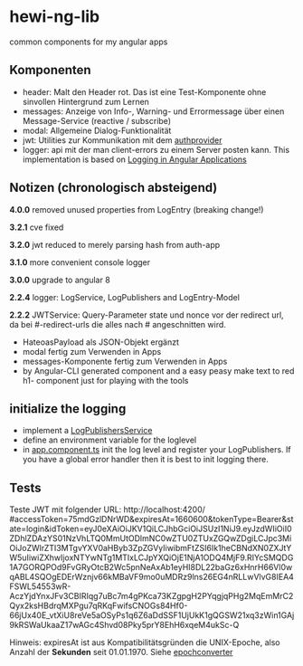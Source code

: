 # hewi-ng-lib

common components for my angular apps

## Komponenten

* header: Malt den Header rot. Das ist eine Test-Komponente ohne sinvollen Hintergrund zum Lernen
* messages: Anzeige von Info-, Warning- und Errormessage über einen Message-Service (reactive / subscribe)
* modal: Allgemeine Dialog-Funktionalität
* jwt: Utilities zur Kommunikation mit dem [authprovider](https://github.com/heike2718/auth-app)
* logger: api mit der man client-errors zu einem Server posten kann. This implementation is based on [Logging in Angular Applications](https://www.codemag.com/Article/1711021/Logging-in-Angular-Applications)




## Notizen (chronologisch absteigend)

__4.0.0__ removed unused properties from LogEntry (breaking change!)

__3.2.1__ cve fixed

__3.2.0__ jwt reduced to merely parsing hash from auth-app

__3.1.0__ more convenient console logger

__3.0.0__ upgrade to angular 8

__2.2.4__ logger: LogService, LogPublishers and LogEntry-Model

__2.2.2__ JWTService: Query-Parameter state und nonce vor der redirect url, da bei #-redirect-urls die alles nach # angeschnitten wird.

* HateoasPayload als JSON-Objekt ergänzt
* modal fertig zum Verwenden in Apps
* messages-Komponente fertig zum Verwenden in Apps
* by Angular-CLI generated component and a easy peasy make text to red h1- component just for playing with the tools


## initialize the logging

* implement a [LogPublishersService]( ./projects/hewi-ng-tester/src/app/services/log-publishers.service.ts )
* define an environment variable for the loglevel
* in [app.component.ts](./projects/hewi-ng-tester/src/app/app.component.ts) init the log level and register your LogPublishers. If you have a global error handler then it is best to init logging there.


## Tests

Teste JWT mit folgender URL:
	http://localhost:4200/	#accessToken=75mdGzlDNrWD&expiresAt=1660600&tokenType=Bearer&state=login&idToken=eyJ0eXAiOiJKV1QiLCJhbGciOiJSUzI1NiJ9.eyJzdWIiOiI0ZDhlZDAzYS01NzVhLTQ0MmUtODlmNC0wZTU0ZTUxZGQwZDgiLCJpc3MiOiJoZWlrZTI3MTgvYXV0aHByb3ZpZGVyIiwibmFtZSI6Ik1heCBNdXN0ZXJtYW5uIiwiZXhwIjoxNTYwNTg1MTIxLCJpYXQiOjE1NjA1ODQ4MjF9.RIYcSMQDG1A7GORQPOd9FvGRyOtcB2Wc5pnNeAxAb1eyHI8DL22baGz6xHnrH66Vl0wqABL4SQOgEDErWznjv66kMBaVF9mo0uMDRz9lns26EG4nRLLwVlvG8IEA4FSWL54553wR-AczYjdYnxJFv3CBIRIqg7uBc7m4gPKca73KZgpgH2PYqgjqPHg2MqEmMrC2Qyx2ksHBdrqMXPgu7qRKqFwifsCNOGs84Hf0-66jUx40E_vtXiU8reVe5aOSyPs1q6Z6aDdSSF1UjUkK1gQGSW21xq3zWin1GAj9kRSWaUkaaZ17wAGc4Shvd08Pky5prY8EhH6xqeM4ukSc-Q

Hinweis: expiresAt ist aus Kompatibilitätsgründen die UNIX-Epoche, also Anzahl der __Sekunden__ seit 01.01.1970. Siehe [epochconverter](https://www.epochconverter.com/)

